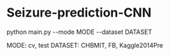 # Seizure-prediction-CNN

python main.py --mode MODE --dataset DATASET

MODE: cv, test
DATASET: CHBMIT, FB, Kaggle2014Pre
